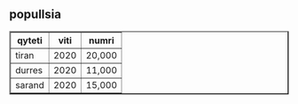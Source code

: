 <!DOCTYPE html>
<html>
<head>
    <title>POPULLSIA</title>
</head>
<body>
    <h2>popullsia</h2>
    <table border="2">
        <tr>
            <th>qyteti</th>
            <th>viti</th>
            <th>numri</th>
        </tr>
        <tr>
            <td>tiran</td>
            <td>2020</td>
            <td>20,000</td>
        </tr>
        <tr>
            <td>durres</td>
            <td>2020</td>
            <td>11,000</td>
        </tr>
        <tr>
            <td>sarand</td>
            <td>2020</td>
            <td>15,000</td>
        </tr>
    </table>
</body>
</html>

